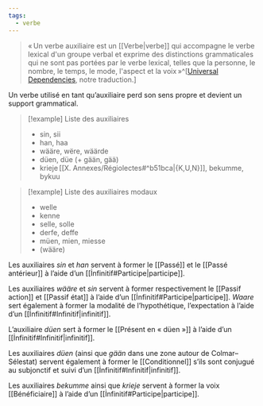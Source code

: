 ```yaml
---
tags:
  - verbe
---
```


> « Un verbe auxiliaire est un [[Verbe|verbe]] qui accompagne le verbe lexical d'un groupe verbal et exprime des distinctions grammaticales qui ne sont pas portées par le verbe lexical, telles que la personne, le nombre, le temps, le mode, l'aspect et la voix »^[[Universal Dependencies](https://universaldependencies.org/u/pos/AUX_.html), notre traduction.]

Un verbe utilisé en tant qu’auxiliaire perd son sens propre et devient un support grammatical.

> [!example] Liste des auxiliaires
> - sin, sii
> - han, haa
> - wääre, wëre, wäärde
> - düen, düe (+ gään, gää)
> - krieje [[X. Annexes/Régiolectes#^b51bca|{K,U,N}]], bekumme, bykuu


> [!example] Liste des auxiliaires modaux
> - welle
> - kenne
> - selle, solle
> - derfe, deffe
> - müen, mien, miesse
> - (wääre)

Les auxiliaires *sin* et *han* servent à former le [[Passé]] et le [[Passé antérieur]] à l’aide d’un [[İnfinitif#Participe|participe]].

Les auxiliaires *wääre* et *sin* servent à former respectivement le [[Passif action]] et [[Passif état]] à l’aide d’un [[İnfinitif#Participe|participe]]. *Waare* sert également à former la modalité de l’hypothétique, l’expectation à l’aide d’un [[İnfinitif#Infinitif|infinitif]].

L’auxiliaire *düen* sert à former le [[Présent en « düen »]] à l’aide d’un [[İnfinitif#Infinitif|infinitif]].

Les auxiliaires *düen* (ainsi que *gään* dans une zone autour de Colmar–Sélestat) servent également à former le [[Conditionnel]] s’ils sont conjugué au subjonctif et suivi d’un [[İnfinitif#Infinitif|infinitif]].

Les auxiliaires _bekumme_ ainsi que _krieje_  servent à former la voix [[Bénéficiaire]] à l’aide d’un [[İnfinitif#Participe|participe]].
